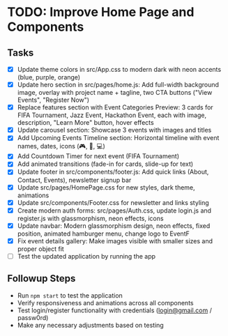# TODO: Improve Home Page and Components

## Tasks
- [x] Update theme colors in src/App.css to modern dark with neon accents (blue, purple, orange)
- [x] Update hero section in src/pages/home.js: Add full-width background image, overlay with project name + tagline, two CTA buttons ("View Events", "Register Now")
- [x] Replace features section with Event Categories Preview: 3 cards for FIFA Tournament, Jazz Event, Hackathon Event, each with image, description, "Learn More" button, hover effects
- [x] Update carousel section: Showcase 3 events with images and titles
- [x] Add Upcoming Events Timeline section: Horizontal timeline with event names, dates, icons (🎮, 🎵, 💻)
- [x] Add Countdown Timer for next event (FIFA Tournament)
- [x] Add animated transitions (fade-in for cards, slide-up for text)
- [x] Update footer in src/components/footer.js: Add quick links (About, Contact, Events), newsletter signup bar
- [x] Update src/pages/HomePage.css for new styles, dark theme, animations
- [x] Update src/components/Footer.css for newsletter and links styling
- [x] Create modern auth forms: src/pages/Auth.css, update login.js and register.js with glassmorphism, neon effects, icons
- [x] Update navbar: Modern glassmorphism design, neon effects, fixed position, animated hamburger menu, change logo to EventF
- [x] Fix event details gallery: Make images visible with smaller sizes and proper object fit
- [ ] Test the updated application by running the app

## Followup Steps
- Run `npm start` to test the application
- Verify responsiveness and animations across all components
- Test login/register functionality with credentials (login@gmail.com / passw0rd)
- Make any necessary adjustments based on testing
